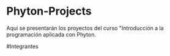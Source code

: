 # Phyton-Projects
Aquí se presentarán los proyectos del curso "Introducción a la programación aplicada con Phyton.

#Integrantes

